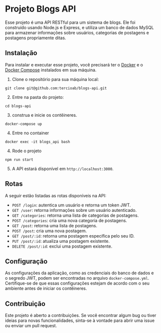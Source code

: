 # Projeto Blogs API

Esse projeto é uma API RESTful para um sistema de blogs. Ele foi construído usando Node.js e Express, e utiliza um banco de dados MySQL para armazenar informações sobre usuários, categorias de postagens e postagens propriamente ditas.

## Instalação

Para instalar e executar esse projeto, você precisará ter o [Docker](https://www.docker.com/) e o [Docker Compose](https://docs.docker.com/compose/) instalados em sua máquina.

1. Clone o repositório para sua máquina local: 

```
git clone git@github.com:tercioab/blogs-api.git
```


2. Entre na pasta do projeto: 

```
cd blogs-api
```

3. construa e inicie os contêineres. 

```
docker-compose up
```

4. Entre no container 

```
docker exec -it blogs_api bash

```

4. Rode o projeto

```
npm run start

```

5. A API estará disponível em `http://localhost:3000`.

## Rotas

A seguir estão listadas as rotas disponíveis na API:

- `POST /login`: autentica um usuário e retorna um token JWT.
- `GET /user`: retorna informações sobre um usuário autenticado.
- `GET /categories`: retorna uma lista de categorias de postagens.
- `POST /categories`: cria uma nova categoria de postagens.
- `GET /post`: retorna uma lista de postagens.
- `POST /post`: cria uma nova postagem.
- `GET /post/:id`: retorna uma postagem específica pelo seu ID.
- `PUT /post/:id`: atualiza uma postagem existente.
- `DELETE /post/:id`: exclui uma postagem existente.

## Configuração

As configurações da aplicação, como as credenciais do banco de dados e o segredo JWT, podem ser encontradas no arquivo `docker-compose.yml`. Certifique-se de que essas configurações estejam de acordo com o seu ambiente antes de iniciar os contêineres.

## Contribuição

Este projeto é aberto a contribuições. Se você encontrar algum bug ou tiver ideias para novas funcionalidades, sinta-se à vontade para abrir uma issue ou enviar um pull request.
